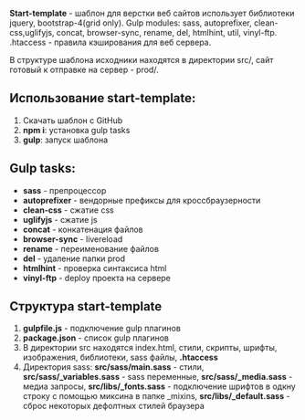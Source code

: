 **Start-template** - шаблон для верстки веб сайтов использует библиотеки jquery, bootstrap-4(grid only). Gulp modules: sass, autoprefixer, clean-css,uglifyjs, concat, browser-sync, rename, del, htmlhint, util, vinyl-ftp. .htaccess - правила кэширования для веб сервера.

В структуре шаблона исходники находятся в директории src/, сайт готовый к отправке на сервер - prod/.

## **Использование start-template:**

 1. Скачать шаблон с GitHub
 2. **npm i**: установка gulp tasks
 3. **gulp**: запуск шаблона 

## **Gulp tasks:** 
 
 * **sass** - препроцессор 
 * **autoprefixer** - вендорные префиксы для кроссбраузерности
 * **clean-css** - сжатие css
 * **uglifyjs** - сжатие js
 * **concat** - конкатенация файлов
 * **browser-sync** - livereload 
 * **rename** - переименование файлов
 * **del** - удаление папки prod
 * **htmlhint** - проверка синтаксиса html 
 * **vinyl-ftp** - deploy проекта на сервере

## **Структура start-template**

 1. **gulpfile.js** - подключение gulp плагинов
 2. **package.json** - список gulp плагинов
 3. В директории src находятся index.html, стили, скрипты, шрифты, изображения, библиотеки, sass файлы, **.htaccess**
 4. Директория sass: **src/sass/main.sass** - стили, **src/sass/_variables.sass** - sass переменные, **src/sass/_media.sass** - медиа       запросы, **src/libs/_fonts.sass** - подключение шрифтов в одкну строку с помощью миксина в папке _mixins, **src/libs/_default.sass** -     сброс некоторых дефолтных стилей браузера
